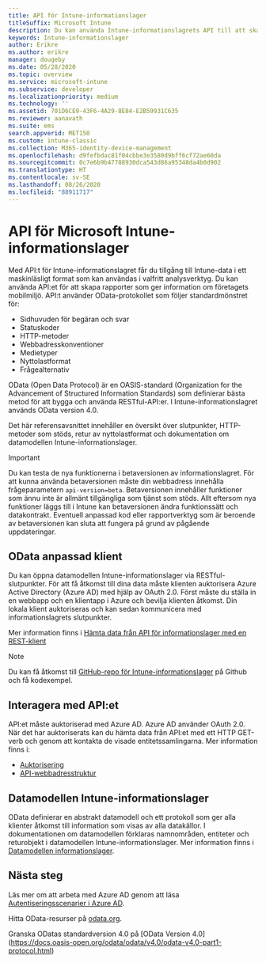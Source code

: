 ```yaml
---
title: API för Intune-informationslager
titleSuffix: Microsoft Intune
description: Du kan använda Intune-informationslagrets API till att skapa rapporter som ger inblick i företagets mobilmiljö.
keywords: Intune-informationslager
author: Erikre
ms.author: erikre
manager: dougeby
ms.date: 05/28/2020
ms.topic: overview
ms.service: microsoft-intune
ms.subservice: developer
ms.localizationpriority: medium
ms.technology: ''
ms.assetid: 701D6CE9-43F6-4A29-8E84-E2B59931C635
ms.reviewer: aanavath
ms.suite: ems
search.appverid: MET150
ms.custom: intune-classic
ms.collection: M365-identity-device-management
ms.openlocfilehash: d9fefbdac81f04cbbe3e3580d9bff6cf72ae60da
ms.sourcegitcommit: 0c7e6b9b47788930dca543d86a95348da4b0d902
ms.translationtype: HT
ms.contentlocale: sv-SE
ms.lasthandoff: 08/26/2020
ms.locfileid: "88911717"
---
```

# <a name="microsoft-intune-data-warehouse-api"></a>API för Microsoft Intune-informationslager

Med API:t för Intune-informationslagret får du tillgång till Intune-data i ett maskinläsligt format som kan användas i valfritt analysverktyg. Du kan använda API:et för att skapa rapporter som ger information om företagets mobilmiljö. API:t använder OData-protokollet som följer standardmönstret för:

- Sidhuvuden för begäran och svar
- Statuskoder
- HTTP-metoder
- Webbadresskonventioner
- Medietyper
- Nyttolastformat
- Frågealternativ

OData (Open Data Protocol) är en OASIS-standard (Organization for the Advancement of Structured Information Standards) som definierar bästa metod för att bygga och använda RESTful-API:er. I Intune-informationslagret används OData version 4.0.

Det här referensavsnittet innehåller en översikt över slutpunkter, HTTP-metoder som stöds, retur av nyttolastformat och dokumentation om datamodellen Intune-informationslager.

> [!Important]  
> Du kan testa de nya funktionerna i betaversionen av informationslagret. För att kunna använda betaversionen måste din webbadress innehålla frågeparametern `api-version=beta`. Betaversionen innehåller funktioner som ännu inte är allmänt tillgängliga som tjänst som stöds. Allt eftersom nya funktioner läggs till i Intune kan betaversionen ändra funktionssätt och datakontrakt. Eventuell anpassad kod eller rapportverktyg som är beroende av betaversionen kan sluta att fungera på grund av pågående uppdateringar. <!--If you experience problems with the beta service, follow [link to feedback process]() to report the issue or provide feedback.-->

## <a name="odata-custom-client"></a>OData anpassad klient

Du kan öppna datamodellen Intune-informationslager via RESTful-slutpunkter. För att få åtkomst till dina data måste klienten auktorisera Azure Active Directory (Azure AD) med hjälp av OAuth 2.0. Först måste du ställa in en webbapp och en klientapp i Azure och bevilja klienten åtkomst. Din lokala klient auktoriseras och kan sedan kommunicera med informationslagrets slutpunkter.

Mer information finns i [Hämta data från API för informationslager med en REST-klient](reports-proc-data-rest.md)

> [!Note]  
> Du kan få åtkomst till [GitHub-repo för Intune-informationslager](https://github.com/Microsoft/Intune-Data-Warehouse) på Github och få kodexempel.

## <a name="interacting-with-the-api"></a>Interagera med API:et

API:et måste auktoriserad med Azure AD. Azure AD använder OAuth 2.0. När det har auktoriserats kan du hämta data från API:et med ett HTTP GET-verb och genom att kontakta de visade entitetssamlingarna. Mer information finns i:

- [Auktorisering](reports-api-url.md#authorization)
- [API-webbadresstruktur](reports-api-url.md#api-url-structure)

## <a name="intune-data-warehouse-data-model"></a>Datamodellen Intune-informationslager

OData definierar en abstrakt datamodell och ett protokoll som ger alla klienter åtkomst till information som visas av alla datakällor. I dokumentationen om datamodellen förklaras namnområden, entiteter och returobjekt i datamodellen Intune-informationslager. Mer information finns i [Datamodellen informationslager](reports-ref-data-model.md).

## <a name="next-steps"></a>Nästa steg

Läs mer om att arbeta med Azure AD genom att läsa [Autentiseringsscenarier i Azure AD](/azure/active-directory/develop/active-directory-authentication-scenarios).

Hitta OData-resurser på [odata.org](https://www.odata.org).
  
Granska ODatas standardversion 4.0 på [OData Version 4.0] (https://docs.oasis-open.org/odata/odata/v4.0/odata-v4.0-part1-protocol.html)